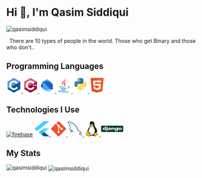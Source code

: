 <h1>Hi 👋, I'm Qasim Siddiqui</h1> <p align="left"> <img src="https://komarev.com/ghpvc/?username=qasimsiddiqui&label=Profile%20views&color=0e75b6&style=flat" alt="qasimsiddiqui" /> </p>

&nbsp;
There are 10 types of people in the world. Those who get Binary and those who don't..

## Programming Languages
<a href="https://www.cprogramming.com/" target="_blank"> <img src="./images/c-original.svg" alt="c" width="40" height="40"/> 
<a href="https://www.cprogramming.com/" target="_blank"> <img src="./images/cpp.svg" alt="c" width="40" height="40"/> </a> 
<a href="https://dart.dev" target="_blank"> <img src="./images/dart.svg" alt="dart" width="40" height="40"/> </a>
<a href="https://www.java.com" target="_blank"> <img src="./images/java.svg" alt="java" width="40" height="40"/> </a>
<a href="https://www.python.org" target="_blank"> <img src="./images/python.svg" alt="python" width="40" height="40"/> </a>
<a href="https://www.html.com" target="_blank"> <img src="./images/html.svg" alt="html" width="40" height="40"/> </a>
  
## Technologies I Use
<a href="https://firebase.google.com/" target="_blank"> <img src="https://www.vectorlogo.zone/logos/firebase/firebase-icon.svg" alt="firebase" width="40" height="40"/></a>
<a href="https://flutter.dev" target="_blank"> <img src="./images/flutter-logo.svg" alt="flutter" width="40" height="40"/> </a>
<a href="https://git-scm.com/" target="_blank"> <img src="./images/git.svg" alt="git" width="40" height="40"/> </a>
<a href="https://mysql.com/" target="_blank"> <img src="./images/sql.svg" alt="git" width="40" height="40"/> </a>
<a href="https://www.linux.org/" target="_blank"> <img src="./images/linux.svg" alt="linux" width="40" height="40"/> </a>
<a href="https://www.djangoproject.com/" target="_blank"> <img src = './images/django.svg' width="60" height='40'/> </a>

  
<h2>My Stats</h2>
<p><img align="left" src="https://github-readme-stats.vercel.app/api/top-langs/?username=qasimsiddiqui&layout=compact" alt="qasimsiddiqui" /></p>
<p>&nbsp;<img align="center" src="https://github-readme-stats.vercel.app/api?username=qasimsiddiqui&show_icons=true&show-private=true" alt="qasimsiddiqui" /></p>
